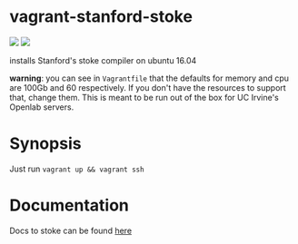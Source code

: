 # vagrant-stanford-stoke

![](http://www.wwll.com/images/logos/teams/stan-256.png)
![](http://www.wwll.com/images/logos/teams/uci-256.png)

installs Stanford's stoke compiler on ubuntu 16.04

**warning**: you can see in `Vagrantfile` that the defaults for memory and cpu are 100Gb and 60 respectively. If you don't have the resources to support that, change them. This is meant to be run out of the box for UC Irvine's Openlab servers.

# Synopsis

Just run `vagrant up && vagrant ssh`

# Documentation

Docs to stoke can be found [here](https://github.com/StanfordPL/stoke)

